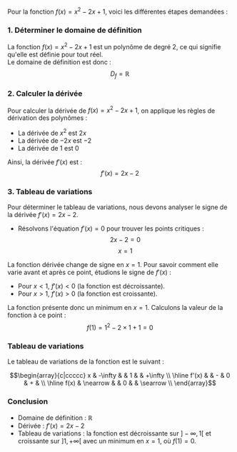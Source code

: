 Pour la fonction $f(x) = x^2 - 2x + 1$, voici les différentes étapes demandées :

### 1. Déterminer le domaine de définition
La fonction $f(x) = x^2 - 2x + 1$ est un polynôme de degré 2, ce qui signifie qu'elle est définie pour tout réel.  
Le domaine de définition est donc :  
$$D_f = \mathbb{R}$$

### 2. Calculer la dérivée
Pour calculer la dérivée de $f(x) = x^2 - 2x + 1$, on applique les règles de dérivation des polynômes :

- La dérivée de $x^2$ est $2x$
- La dérivée de $-2x$ est $-2$
- La dérivée de $1$ est $0$

Ainsi, la dérivée $f'(x)$ est :
$$f'(x) = 2x - 2$$

### 3. Tableau de variations

Pour déterminer le tableau de variations, nous devons analyser le signe de la dérivée $f'(x) = 2x - 2$.

- Résolvons l'équation $f'(x) = 0$ pour trouver les points critiques :
  $$2x - 2 = 0$$
  $$x = 1$$

La fonction dérivée change de signe en $x = 1$. Pour savoir comment elle varie avant et après ce point, étudions le signe de $f'(x)$ :
- Pour $x < 1$, $f'(x) < 0$ (la fonction est décroissante).
- Pour $x > 1$, $f'(x) > 0$ (la fonction est croissante).

La fonction présente donc un minimum en $x = 1$. Calculons la valeur de la fonction à ce point :
$$f(1) = 1^2 - 2 \times 1 + 1 = 0$$

### Tableau de variations

Le tableau de variations de la fonction est le suivant :

$$\begin{array}{c|ccccc}
x & -\infty & & 1 & & +\infty \\
\hline
f'(x) & & - & 0 & + & \\
\hline
f(x) & \nearrow & & 0 & & \searrow \\
\end{array}$$

### Conclusion
- Domaine de définition : $\mathbb{R}$
- Dérivée : $f'(x) = 2x - 2$
- Tableau de variations : la fonction est décroissante sur $]-\infty, 1[$ et croissante sur $]1, +\infty[$ avec un minimum en $x = 1$, où $f(1) = 0$.
